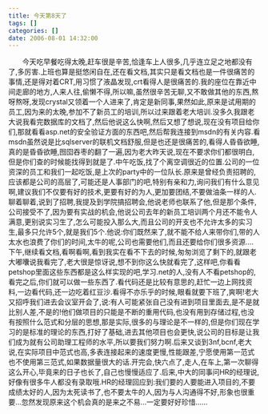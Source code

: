 ```yaml
---
title: 今天第8天了
tags: []
categories: []
date: 2006-08-01 14:32:00 
---
```



&emsp;&emsp;今天吃早餐吃得太晚,赶车很是辛苦,恰逢车上人很多,几乎连立足之地都没有了,多厉害.上班也算是挺悠闲自在,还在看文档,其实只是看文档也是一件很痛苦的事情,还是得对着CRT,用习惯了液晶发现,crt看得人是很痛苦的.我的座位在靠近中间走廊的地方,人来人往,偷懒不得,所以嘛,虽然很辛苦无聊,又不敢做其他的东西,熬呀熬呀,发现crystal又领着一个人进来了,肯定是新同事,果然如此,原来是试用期的员工,因为来的太晚,参加不了新员工的培训,所以过来跟着老大培训.没多久我跟老大说我看完数据库的文档了,然后他说这么快啊,然后又想了想说,现在没有项目给你们,那就看看asp.net的安全验证方面的东西吧,然后帮我连接到msdn的有关内容.看msdn虽然说是比sqlserver的联机文档舒服,但是也还是很痛苦的,看得人昏昏欲睡,真的是昏昏欲睡,囫囵吞枣的翻了一遍,因为老大昨天说,现在不要求你们都很明白,但是你们查的时候能找得到就是了.中午吃饭,找了个离空调很近的位置.公司的一位资深的员工和我们一起吃饭,是上次的party中的一位队长.原来是曾经负责招聘的,应该都是公司的高层了,可能还是人事部门的吧,特别有亲和力,询问我们有什么意见啊,建议我们不仅要有好的技术,更要有好的为人,更加要团结,不要做油条一样的人.聊着聊着,说到了招聘,我提及到学院搞招聘会,他说老师也联系了他,但是那个条件,公司接受不了,因为要有实战的机会,他说公司去年的新员工培训两个月还不能令人满意,更别说实习生了,怎么可能投入那么大,而且公司的开支也不允许太多的实习生,最多只允许5个,就是我们5个.他说:你们既然来了,就不能不给人来带你们,带的人太水也浪费了你们的时间,太牛的呢,公司也需要他们,而且还要给你们很多资源....下午,继续看文档,看啊看啊,看到我实在看不下去的时候,匆匆浏览了剩下的,就跟老大嘟囔说我看完了,老大很是惊讶说,想不到你这么快就看完了,这样吧,你看看petshop里面这些东西都是这么样实现的吧,学习.net的人,没有人不看petshop的,看完之后,你们就可以做一些东西了.看代码还是比较有意思的,赶忙一边上网找资料,一边看代码,还一边吃着红豆沙.看得不亦乐乎的时候,眼看就要下班了,爽啊!老大又招呼我们进去会议室开会了,说:有人可能紧张自己没有进到项目里面去,是不是就比别人差,不是的!他们做项目的只能是不断的重用代码,也没有用到存储过程,也没有按照什么范式和分层的思想,那是实际,很多的与理论是不一样的,但是你们现在学习的是标准的理论的东西,打好了基础,进去其他项目也会更快,说公司的目标是让我们成为就有公司助理工程师的水平,所以要我们努力啊.后来又谈到3nf,bcnf,老大说,在实际项目中范式也高,多表连接起来的速度更慢,性能跟差,宁愿使用第一范式也不使用第三范式,如果数据量很大的话.开完会,快六点了,走人,在车上,第一次聊得这么开心,毕竟来的日子也长了,自己也慢慢适应了.后来,中大的同事问HR的经理说,好像有很多牛人都没有录取哦.HR的经理回应到:我们要的人要能进入项目的,不要成绩太好的人,因为太死读书了,也不要太牛的人,因为与人沟通得不好,形象也很重要...忽然发现原来这个机会真的是来之不易...一定要好好珍惜......